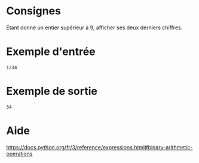 # Consignes

Étant donné un entier supérieur à 9, afficher ses deux derniers chiffres.

# Exemple d'entrée

```
1234
```

# Exemple de sortie

```
34
```

# Aide

https://docs.python.org/fr/3/reference/expressions.html#binary-arithmetic-operations